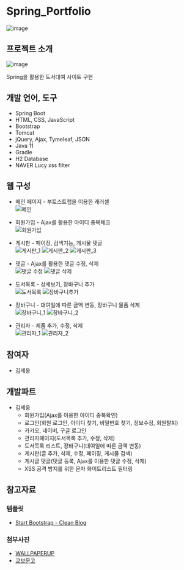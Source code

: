 # Spring_Portfolio
![image](https://user-images.githubusercontent.com/64762466/157813998-63913cc9-bade-4014-b8af-7a0122011f25.png)

## 프로젝트 소개
![image](https://user-images.githubusercontent.com/64762466/157844409-e04a89ca-43b3-4bae-b52b-a32569c0acc7.png)

Spring을 활용한 도서대여 사이트 구현

## 개발 언어, 도구
- Spring Boot
- HTML, CSS, JavaScript
- Bootstrap
- Tomcat
- jQuery, Ajax, Tymeleaf, JSON
- Java 11
- Gradle
- H2 Database
- NAVER Lucy xss filter

## 웹 구성
- 메인 페이지 - 부트스트랩을 이용한 캐러셀<br>
![메인](https://user-images.githubusercontent.com/64762466/157845007-24ed1dc2-3614-4716-a7bc-d78c95c0f433.gif)

- 회원가입 - Ajax를 활용한 아이디 중복체크<br>
![회원가입](https://user-images.githubusercontent.com/64762466/157845096-fa556cd7-29c8-4fc0-b8c1-0584fa1057cb.gif)

- 게시판 - 페이징, 검색기능, 게시물 댓글<br>
![게시판_1](https://user-images.githubusercontent.com/64762466/157845157-e62bb924-ffed-49a1-9ec6-60e7fcc7967d.gif)
![게시판_2](https://user-images.githubusercontent.com/64762466/157847208-d6cf0679-cbe4-4958-a6f3-914af7036848.gif)
![게시판_3](https://user-images.githubusercontent.com/64762466/158072161-dd498723-6c48-4695-a9b1-16e33ddae005.gif)

- 댓글 - Ajax를 활용한 댓글 수정, 삭제<br>
![댓글 수정](https://user-images.githubusercontent.com/64762466/171098960-fd1a1ce4-b0ef-4c75-b0ac-d2befd492249.gif)
![댓글 삭제](https://user-images.githubusercontent.com/64762466/171099708-a959c803-04e4-449d-9ebe-5be4d825b650.gif)

- 도서목록 - 상세보기, 장바구니 추가<br>
![도서목록](https://user-images.githubusercontent.com/64762466/158072779-fb1c3db1-7073-4806-894c-641924580ea5.gif)
![장바구니추가](https://user-images.githubusercontent.com/64762466/158072860-7944046a-8355-479a-b322-cc00fe549cc0.gif)

- 장바구니 - 대여일에 따른 금액 변동, 장바구니 물품 삭제<br>
![장바구니_1](https://user-images.githubusercontent.com/64762466/158072949-420cf594-a79a-4510-bc0b-dfdca24e209e.gif)
![장바구니_2](https://user-images.githubusercontent.com/64762466/158073013-d7d43558-93db-4159-9b6d-5112497190e6.gif)

- 관리자 - 제품 추가, 수정, 삭제<br>
![관리자_1](https://user-images.githubusercontent.com/64762466/158074055-c3df3530-f2d1-496a-bb16-0e22222e962c.gif)
![관리자_2](https://user-images.githubusercontent.com/64762466/158074101-4d7688c5-e0e9-40bc-852f-005bb044b7d9.gif)

## 참여자
- 김세웅

## 개발파트
- 김세웅
  - 회원가입(Ajax를 이용한 아이디 중복확인)
  - 로그인(회원 로그인, 아이디 찾기, 비밀번호 찾기, 정보수정, 회원탈퇴)
  - 카카오, 네이버, 구글 로그인
  - 관리자페이지(도서목록 추가, 수정, 삭제)
  - 도서목록 리스트, 장바구니(대여일에 따른 금액 변동)
  - 게시판(글 추가, 삭제, 수정, 페이징, 게시물 검색)
  - 게시글 댓글(댓글 등록, Ajax를 이용한 댓글 수정, 삭제)
  - XSS 공격 방지를 위한 문자 화이트리스트 필터링

## 참고자료

### 템플릿
- [Start Bootstrap - Clean Blog](https://startbootstrap.com/theme/clean-blog)

### 첨부사진
- [WALLPAPERUP](https://www.wallpaperup.com/search/results/book+resolution:1900x1267)
- [교보문고](https://search.kyobobook.co.kr/web/search?vPstrKeyWord=IT&orderClick=LAG)
